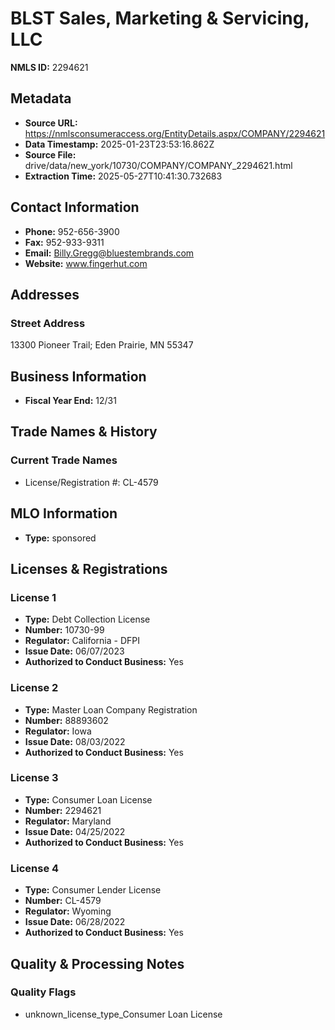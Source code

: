 # BLST Sales, Marketing & Servicing, LLC

**NMLS ID:** 2294621

## Metadata
- **Source URL:** https://nmlsconsumeraccess.org/EntityDetails.aspx/COMPANY/2294621
- **Data Timestamp:** 2025-01-23T23:53:16.862Z
- **Source File:** drive/data/new_york/10730/COMPANY/COMPANY_2294621.html
- **Extraction Time:** 2025-05-27T10:41:30.732683

## Contact Information
- **Phone:** 952-656-3900
- **Fax:** 952-933-9311
- **Email:** Billy.Gregg@bluestembrands.com
- **Website:** www.fingerhut.com

## Addresses
### Street Address
13300 Pioneer Trail; Eden Prairie, MN 55347

## Business Information
- **Fiscal Year End:** 12/31

## Trade Names & History
### Current Trade Names
- License/Registration #: CL-4579

## MLO Information
- **Type:** sponsored

## Licenses & Registrations

### License 1
- **Type:** Debt Collection License
- **Number:** 10730-99
- **Regulator:** California - DFPI
- **Issue Date:** 06/07/2023
- **Authorized to Conduct Business:** Yes

### License 2
- **Type:** Master Loan Company Registration
- **Number:** 88893602
- **Regulator:** Iowa
- **Issue Date:** 08/03/2022
- **Authorized to Conduct Business:** Yes

### License 3
- **Type:** Consumer Loan License
- **Number:** 2294621
- **Regulator:** Maryland
- **Issue Date:** 04/25/2022
- **Authorized to Conduct Business:** Yes

### License 4
- **Type:** Consumer Lender License
- **Number:** CL-4579
- **Regulator:** Wyoming
- **Issue Date:** 06/28/2022
- **Authorized to Conduct Business:** Yes

## Quality & Processing Notes
### Quality Flags
- unknown_license_type_Consumer Loan License
